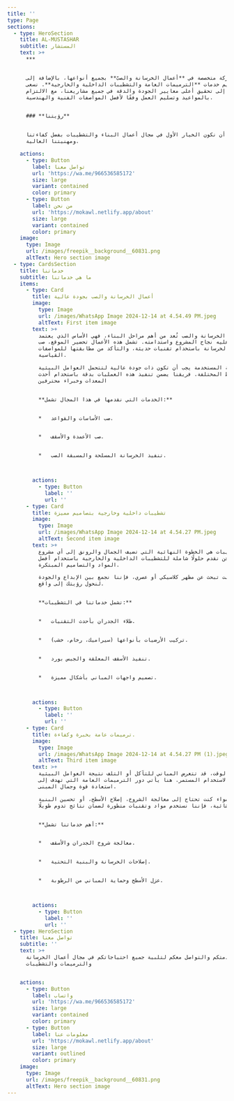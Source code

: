 ```yaml
---
title: ''
type: Page
sections:
  - type: HeroSection
    title: AL-MUSTASHAR
    subtitle: المستشار
    text: >+
      ***


      نحن شركة متخصصة في **أعمال الخرسانة والصبّ** بجميع أنواعها، بالإضافة إلى
      تقديم خدمات **الترميمات العامة والتشطيبات الداخلية والخارجية**. نسعى
      دائمًا إلى تحقيق أعلى معايير الجودة والدقة في جميع مشاريعنا، مع الالتزام
      بالمواعيد وتسليم العمل وفقًا لأفضل المواصفات الفنية والهندسية.


      ### **رؤيتنا**


      نطمح إلى أن نكون الخيار الأول في مجال أعمال البناء والتشطيبات بفضل كفاءتنا
      ومهنيتنا العالية.

    actions:
      - type: Button
        label: تواصل معنا
        url: 'https://wa.me/966536585172'
        size: large
        variant: contained
        color: primary
      - type: Button
        label: من نحن
        url: 'https://mokawl.netlify.app/about'
        size: large
        variant: contained
        color: primary
    image:
      type: Image
      url: /images/freepik__background__60831.png
      altText: Hero section image
  - type: CardsSection
    title: خدماتنا
    subtitle: ما هي خدماتنا
    items:
      - type: Card
        title: أعمال الخرسانة والصب بجودة عالية
        image:
          type: Image
          url: /images/WhatsApp Image 2024-12-14 at 4.54.49 PM.jpeg
          altText: First item image
        text: >+
          أعمال الخرسانة والصب تُعد من أهم مراحل البناء، فهي الأساس الذي يعتمد
          عليه نجاح المشروع واستدامته. تشمل هذه الأعمال تحضير الموقع، صب
          الخرسانة باستخدام تقنيات حديثة، والتأكد من مطابقتها للمواصفات
          القياسية.

          الخرسانة المستخدمة يجب أن تكون ذات جودة عالية لتتحمل العوامل البيئية
          والضغوط المختلفة. فريقنا يضمن تنفيذ هذه العمليات بدقة باستخدام أحدث
          المعدات وخبراء محترفين


          **الخدمات التي نقدمها في هذا المجال تشمل:**


          *   صب الأساسات والقواعد.


          *   صب الأعمدة والأسقف.


          *   تنفيذ الخرسانة المسلحة والمسبقة الصب.



        actions:
          - type: Button
            label: ''
            url: ''
      - type: Card
        title: تشطيبات داخلية وخارجية بتصاميم مميزة
        image:
          type: Image
          url: /images/WhatsApp Image 2024-12-14 at 4.54.27 PM.jpeg
          altText: Second item image
        text: >+
          التشطيبات هي الخطوة النهائية التي تضيف الجمال والرونق إلى أي مشروع.
          نحن نقدم حلولًا شاملة للتشطيبات الداخلية والخارجية باستخدام أفضل
          المواد والتصاميم المبتكرة.

          سواء كنت تبحث عن مظهر كلاسيكي أو عصري، فإننا نجمع بين الإبداع والجودة
          لنحول رؤيتك إلى واقع.


          **تشمل خدماتنا في التشطيبات:**


          *   طلاء الجدران بأحدث التقنيات.


          *   تركيب الأرضيات بأنواعها (سيراميك، رخام، خشب).


          *   تنفيذ الأسقف المعلقة والجبس بورد.


          *   تصميم واجهات المباني بأشكال مميزة.



        actions:
          - type: Button
            label: ''
            url: ''
      - type: Card
        title: ترميمات عامة بخبرة وكفاءة.
        image:
          type: Image
          url: /images/WhatsApp Image 2024-12-14 at 4.54.27 PM (1).jpeg
          altText: Third item image
        text: >+
          مع مرور الوقت، قد تتعرض المباني للتآكل أو التلف نتيجة العوامل البيئية
          أو الاستخدام المستمر. هنا يأتي دور الترميمات العامة التي تهدف إلى
          استعادة قوة وجمال المبنى.

          سواء كنت تحتاج إلى معالجة الشروخ، إصلاح الأسطح، أو تحسين البنية
          الإنشائية، فإننا نستخدم مواد وتقنيات متطورة لضمان نتائج تدوم طويلًا.


          **أهم خدماتنا تشمل:**


          *   معالجة شروخ الجدران والأسقف.


          *   إصلاحات الخرسانة والبنية التحتية.


          *   عزل الأسطح وحماية المباني من الرطوبة.



        actions:
          - type: Button
            label: ''
            url: ''
  - type: HeroSection
    title: تواصل معنا
    subtitle: ''
    text: >+
      نسعد بخدمتكم والتواصل معكم لتلبية جميع احتياجاتكم في مجال أعمال الخرسانة
      والترميمات والتشطيبات


    actions:
      - type: Button
        label: واتساب
        url: 'https://wa.me/966536585172'
        size: large
        variant: contained
        color: primary
      - type: Button
        label: معلومات عنا
        url: 'https://mokawl.netlify.app/about'
        size: large
        variant: outlined
        color: primary
    image:
      type: Image
      url: /images/freepik__background__60831.png
      altText: Hero section image
---
```

